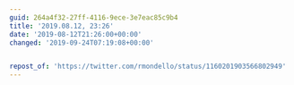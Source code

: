 ```yaml
---
guid: 264a4f32-27ff-4116-9ece-3e7eac85c9b4
title: '2019.08.12, 23:26'
date: '2019-08-12T21:26:00+00:00'
changed: '2019-09-24T07:19:08+00:00'


repost_of: 'https://twitter.com/rmondello/status/1160201903566802949'
---
```


